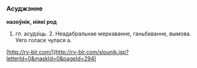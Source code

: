 ### Асуджэнне
**назоўнік, ніякі род**

1. гл. асудзіць. 2. Неадабральнае меркаванне, ганьбаванне, вымова. Уяго голасе чулася а.

<a rel="author">[http://rv-blr.com/](http://rv-blr.com/slounik.jsp?letterId=0&maskId=0&pageId=294)</a>

